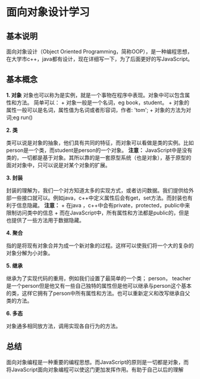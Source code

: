 # 面向对象设计学习

## 基本说明
面向对象设计（Object Oriented Programming，简称OOP），是一种编程思想，在大学市c++，java都有设计，现在详细写一下，为了后面更好的写JavaScript。
## 基本概念
**1. 对象**
对象也可以称为是实例，就是一个事物在程序中表现。对象中可以包含属性和方法。
简单可以：
      + 对象一般是一个名词，eg book，student。
      + 对象的属性一般可以是名词，属性值为名词或者形容词，作者: 'tom';
      + 对象的方法为对词;eg run()

**2. 类**

类可以说是对象的抽象，他们具有共同的特征，而对象可以看做是类的实例。比如person是一个类，而student是person的一个对象。
     **注意：**  JavaScript中是没有类的，一切都是基于对象。其所以靠的是一套原型系统（也是对象），基于原型的面对对象中，只可以说是对某个对象的扩展。

**3. 封装**

 封装的理解为，我们一个对方知道太多的实现方式，或者访问数据。我们提供给外部一些接口就可以。例如java，c++中定义属性后会有get，set方法。而封装也有利于信息隐藏。
     **注意：** 
      + 在java ，c++中会有private，protected，public中来限制访问类中的信息
      + 而在JavaScript中，所有属性和方法都是public的，但是也提供了一些方法用于数据隐藏。

**4. 聚合**

指的是将现有对象合并为成一个新对象的过程。这样可以使我们将一个大的复杂的对象分解为小对象。

**5. 继承**

继承为了实现代码的重用，例如我们设置了最简单的一个类； person， teacher是一个person但是他又有一些自己独特的属性但是他可以继承与person这个基本的类，这样它拥有了person中所有属性和方法。也可以重新定义和改写继承自父类的方法。

**6. 多态**

对象通多相同放方法，调用实现各自行为的方法。

## 总结
面向对象编程是一种重要的编程思想。而JavaScript的原则是一切都是对象，而将JavaScript面向对象编程可以使这门更加发挥作用。有助于自己以后的理解

